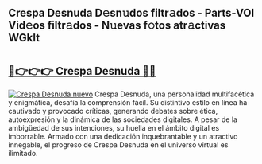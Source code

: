 ## Crespa Desnuda D𝚎sn𝚞dos filtr𝚊dos - Parts-VOI Vid𝚎os filtr𝚊dos - N𝚞evas f𝚘tos atr𝚊ctivas WGkIt

# <h2><a href="http://mb6soo.tromn.icu/?c=Crespa+Desnuda">🔗👉👉👉 Crespa Desnuda 🔗🔗</a></h2>

[![Crespa Desnuda nuevo](https://i.imgur.com/pEAQMta.gif)](http://mb6soo.tromn.icu/?c=Crespa+Desnuda)
Crespa Desnuda, una personalidad multifacética y enigmática, desafía la comprensión fácil. Su distintivo estilo en línea ha cautivado y provocado críticas, generando debates sobre ética, autoexpresión y la dinámica de las sociedades digitales. A pesar de la ambigüedad de sus intenciones, su huella en el ámbito digital es imborrable. Armado con una dedicación inquebrantable y un atractivo innegable, el progreso de Crespa Desnuda en el universo virtual es ilimitado.
